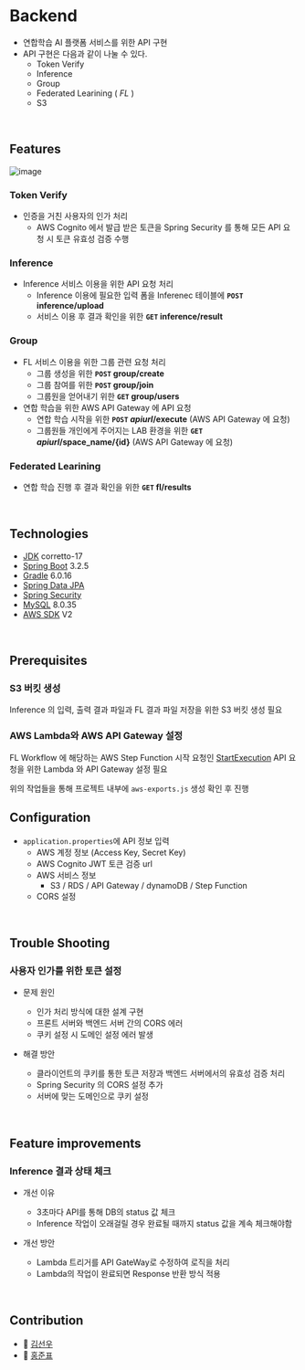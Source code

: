 # Backend

- 연합학습 AI 플랫폼 서비스를 위한 API 구현
- API 구현은 다음과 같이 나눌 수 있다.
  - Token Verify
  - Inference
  - Group
  - Federated Learining ( *FL* )
  - S3

<br>

## Features
![image](https://github.com/ACS-High-School/Backend/assets/84767822/87aba11e-bba1-4339-be9d-a4e26be6d842)

### Token Verify
- 인증을 거친 사용자의 인가 처리
  - AWS Cognito 에서 발급 받은 토큰을 Spring Security 를 통해
    모든 API 요청 시 토큰 유효성 검증 수행
  
### Inference
- Inference 서비스 이용을 위한 API 요청 처리
  - Inference 이용에 필요한 입력 폼을 Inferenec 테이블에 **`POST` inference/upload**
  - 서비스 이용 후 결과 확인을 위한 **`GET` inference/result**


### Group
- FL 서비스 이용을 위한 그룹 관련 요청 처리
  - 그룹 생성을 위한 **`POST` group/create**
  - 그룹 참여를 위한 **`POST` group/join**
  - 그룹원을 얻어내기 위한 **`GET` group/users**
- 연합 학습을 위한 AWS API Gateway 에 API 요청
  - 연합 학습 시작을 위한 **`POST` *apiurl*/execute** (AWS API Gateway 에 요청)
  - 그룹원들 개인에게 주어지는 LAB 환경을 위한 **`GET` *apiurl*/space_name/{id}** (AWS API Gateway 에 요청)

### Federated Learining
- 연합 학습 진행 후 결과 확인을 위한  **`GET` fl/results**

<br>

 
## Technologies

- [JDK](https://docs.aws.amazon.com/corretto/latest/corretto-17-ug/downloads-list.html) corretto-17
- [Spring Boot](https://spring.io/blog/2024/04/18/spring-boot-3-2-5-available-now) 3.2.5
- [Gradle](https://docs.gradle.org/8.5/release-notes.html) 6.0.16
- [Spring Data JPA](https://docs.spring.io/spring-data/jpa/reference/index.html)
- [Spring Security](https://spring.io/projects/spring-security)
- [MySQL](https://dev.mysql.com/doc/relnotes/mysql/8.0/en/news-8-0-35.html) 8.0.35
- [AWS SDK](https://docs.aws.amazon.com/ko_kr/sdk-for-java/latest/developer-guide/home.html) V2

<br>

## Prerequisites

### S3 버킷 생성
Inference 의 입력, 출력 결과 파일과 FL 결과 파일 저장을 위한 S3 버킷 생성 필요

### AWS Lambda와 AWS API Gateway 설정
FL Workflow 에 해당하는 AWS Step Function 시작 요청인 [StartExecution](https://docs.aws.amazon.com/step-functions/latest/apireference/API_StartExecution.html) API 요청을 위한 Lambda 와 API Gateway 설정 필요
  
위의 작업들을 통해 프로젝트 내부에 `aws-exports.js` 생성 확인 후 진행


## Configuration
- `application.properties`에 API 정보 입력
  - AWS 계정 정보 (Access Key, Secret Key)
  - AWS Cognito JWT 토큰 검증 url
  - AWS 서비스 정보
    - S3 / RDS / API Gateway / dynamoDB / Step Function
  - CORS 설정


<br>

## Trouble Shooting 
### 사용자 인가를 위한 토큰 설정
- 문제 원인
  - 인가 처리 방식에 대한 설계 구현
  - 프론트 서버와 백엔드 서버 간의 CORS 에러
  - 쿠키 설정 시 도메인 설정 에러 발생

- 해결 방안
  - 클라이언트의 쿠키를 통한 토큰 저장과 백엔드 서버에서의 유효성 검증 처리
  - Spring Security 의 CORS 설정 추가
  - 서버에 맞는 도메인으로 쿠키 설정

  
<br>

## Feature improvements
### Inference 결과 상태 체크  
- 개선 이유
  - 3초마다 API를 통해 DB의 status 값 체크
  - Inference 작업이 오래걸릴 경우 완료될 때까지 status 값을 계속 체크해야함

  
- 개선 방안
  - Lambda 트리거를 API GateWay로 수정하여 로직을 처리
  - Lambda의 작업이 완료되면 Response 반환 방식 적용


<br>


## Contribution
- 🫠 [김선우](https://github.com/sw801733)
- 🫢 [홍준표](https://github.com/hjp1016)
